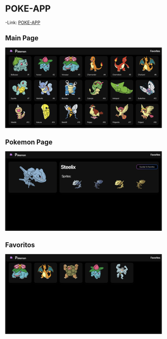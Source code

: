 # POKE-APP

-Link:
[POKE-APP](https://poke-app-2.vercel.app/)
## Main Page
![](public/img/pokemon%20all.png)

## Pokemon Page
![](public/img/pokemon%20info.png)

## Favoritos
![](public/img/favoritos.png)



